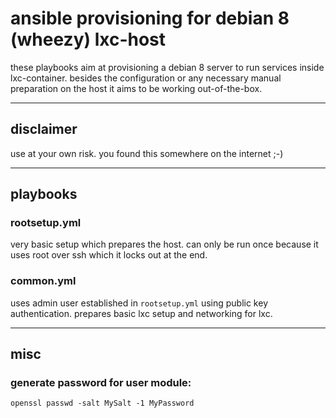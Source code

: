 # ansible provisioning for debian 8 (wheezy) lxc-host

these playbooks aim at provisioning a debian 8 server to run services inside lxc-container.
besides the configuration or any necessary manual preparation on the host it aims to be working out-of-the-box.

---

## disclaimer

use at your own risk. you found this somewhere on the internet ;-)

---

## playbooks

### rootsetup.yml
  
very basic setup which prepares the host. can only be run once because it uses root over ssh which it locks out at the end.
  
### common.yml

uses admin user established in `rootsetup.yml` using public key authentication. prepares basic lxc setup and networking for lxc.

---

## misc

### generate password for user module:
    openssl passwd -salt MySalt -1 MyPassword